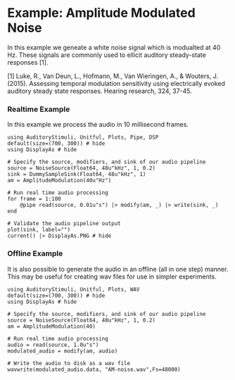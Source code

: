 # Example: Amplitude Modulated Noise

In this example we geneate a white noise signal which is modualted at 40 Hz.
These signals are commonly used to ellicit auditory steady-state responses [1].

[1] Luke, R., Van Deun, L., Hofmann, M., Van Wieringen, A., & Wouters, J. (2015). Assessing temporal modulation sensitivity using electrically evoked auditory steady state responses. Hearing research, 324, 37-45.


### Realtime Example

In this example we process the audio in 10 millisecond frames.

```@example realtime
using AuditoryStimuli, Unitful, Plots, Pipe, DSP
default(size=(700, 300)) # hide
using DisplayAs # hide

# Specify the source, modifiers, and sink of our audio pipeline
source = NoiseSource(Float64, 48u"kHz", 1, 0.2)
sink = DummySampleSink(Float64, 48u"kHz", 1)
am = AmplitudeModulation(40u"Hz")

# Run real time audio processing
for frame = 1:100
    @pipe read(source, 0.01u"s") |> modify(am, _) |> write(sink, _)
end

# Validate the audio pipeline output
plot(sink, label="")
current() |> DisplayAs.PNG # hide
```


### Offline Example

It is also possible to generate the audio in an offline (all in one step) manner. This may be useful for creating wav files for use in simpler experiments.

```@example offline
using AuditoryStimuli, Unitful, Plots, WAV
default(size=(700, 300)) # hide
using DisplayAs # hide

# Specify the source, modifiers, and sink of our audio pipeline
source = NoiseSource(Float64, 48u"kHz", 1, 0.2)
am = AmplitudeModulation(40)

# Run real time audio processing
audio = read(source, 1.0u"s")
modulated_audio = modify(am, audio)

# Write the audio to disk as a wav file
wavwrite(modulated_audio.data, "AM-noise.wav",Fs=48000)
```
